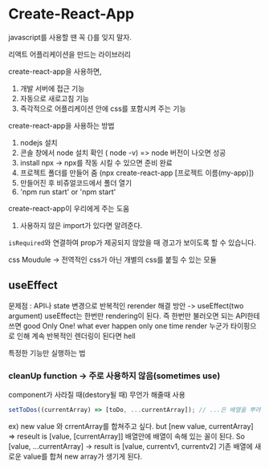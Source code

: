 # Create-React-App

javascript를 사용할 땐 꼭 {}를 잊지 말자.

리액트 어플리케이션을 만드는 라이브러리

create-react-app을 사용하면,

1. 개발 서버에 접근 기능
2. 자동으로 새로고침 기능
3. 즉각적으로 어플리케이션 안에 css를 포함시켜 주는 기능

create-react-app을 사용하는 방법

1. nodejs 설치
2. 콘솔 창에서 node 설치 확인 ( node -v) => node 버전이 나오면 성공
3. install npx -> npx를 작동 시킬 수 있으면 준비 완료
4. 프로젝트 폴더를 만들어 줌 (npx create-react-app [프로젝트 이름(my-app)])
5. 만들어진 후 비쥬얼코드에서 폴더 열기
6. 'npm run start' or 'npm start'

create-react-app이 우리에게 주는 도움

1. 사용하지 않은 import가 있다면 알려준다.

`isRequired`와 연결하여 prop가 제공되지 않았을 때
경고가 보이도록 할 수 있습니다.

css Moudule -> 전역적인 css가 아닌 개별의 css를 붙힐 수 있는 모듈

## useEffect

문제점 : API나 state 변경으로 반복적인 rerender
해결 방안 -> useEffect(two argument)
useEffect는 한번만 rendering이 된다. 즉 한번만 불러오면 되는 API한테쓰면 good
Only One! what ever happen only one time render
누군가 타이핑으로 인해 계속 반복적인 렌더링이 된다면 hell

특정한 기능만 실행하는 법

### cleanUp function -> 주로 사용하지 않음(sometimes use)

component가 사라질 때(destory될 때) 무언가 해줄때 사용

```js
setToDos((currentArray) => [toDo, ...currentArray]); // ...은 배열을 뿌려준다
```

ex) new value 와 crrentArray를 합쳐주고 싶다. but [new value, currentArray] => reseult is [value, [currentArray]] 배열안에 배열이 속해 있는 꼴이 된다.
So [value, ...currentArray] -> result is [value, currentv1, currentv2] 기존 배열에 새로운 value를 합쳐 new array가 생기게 된다.
